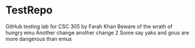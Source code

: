 # TestRepo
GitHub testing lab for CSC 305 by Farah Khan
Beware of the wrath of hungry emu
Another change
another change 2
Some say yaks and gnus are more dangerous than emus